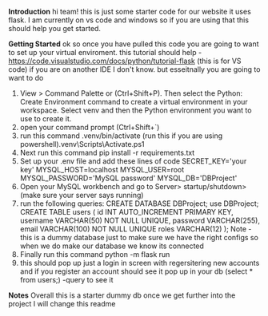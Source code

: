 **Introduction**
hi team! this is just some starter code for our website it uses flask. I am currently on vs code and windows
so if you are using that this should help you get started.
 
**Getting Started**
ok so once you have pulled this code you are going to want to set up your virtual enviroment.
this tutorial should help - https://code.visualstudio.com/docs/python/tutorial-flask (this is for VS code)
if you are on another IDE I don't know. but esseitnally you are going to want to do
1. View > Command Palette or (Ctrl+Shift+P). Then select the Python: Create Environment command to create a virtual environment in your workspace. Select venv and then the Python environment you want to use to create it.
2. open your command prompt (Ctrl+Shift+`)
3. run this command .venv/bin/activate (run this if you are using powershell).venv\Scripts\Activate.ps1
4. Next run this command pip install -r requirements.txt
5. Set up your .env file and add these lines of code
SECRET_KEY='your key'
MYSQL_HOST=localhost
MYSQL_USER=root
MYSQL_PASSWORD='MySQL password'
MYSQL_DB='DBProject'
6. Open your MySQL workbench and go to Server> startup/shutdown> (make sure your server says running)
7. run the following queries: 
CREATE DATABASE DBProject;
use DBProject;
CREATE TABLE users (
    id INT AUTO_INCREMENT PRIMARY KEY,
    username VARCHAR(50) NOT NULL UNIQUE,
    password VARCHAR(255),
    email VARCHAR(100) NOT NULL UNIQUE
    roles VARCHAR(12)
);
Note - this is a dummy database just to make sure we have the right configs so when we do make our database we know its connected
8. Finally run this command python -m flask run
9. this should pop up just a login in screen with regersitering new accounts and if you register an account should see it pop up in your db (select * from users;) -query to see it

**Notes** 
Overall this is a starter dummy db once we get further into the project I will change this readme
